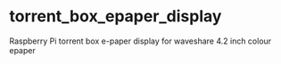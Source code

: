 # torrent_box_epaper_display
Raspberry Pi torrent box e-paper display for waveshare 4.2 inch colour epaper
